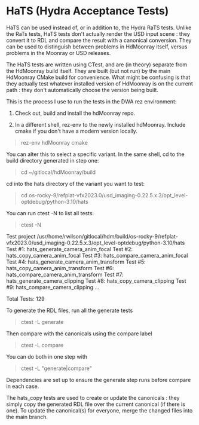 # HaTS (Hydra Acceptance Tests)

HaTS can be used instead of, or in addition to, the Hydra RaTS tests. 
Unlike the RaTs tests, HaTS tests don't actually render the USD input scene : they convert it to RDL and compare the result with a canonical conversion. They can be used to distinguish between problems in HdMoonray itself, versus problems in the Moonray or USD releases.

The HaTS tests are written using CTest, and are (in theory) separate from the HdMoonray build itself. They are built (but not run) by the main HdMoonray CMake build for convenience. What might be confusing is that they actually test whatever installed version of HdMoonray is on the current path : they don't automatically choose the version being built.

This is the process I use to run the tests in the DWA rez environment:

1. Check out, build and install the hdMoonray repo.

2. In a different shell, rez-env to the newly installed hdMoonray. Include cmake if you don't have a modern version locally.

> rez-env hdMoonray cmake

You can alter this to select a specific variant.
In the same shell, cd to the build directory generated in step one:

> cd ~/gitlocal/hdMoonray/build

cd into the hats directory of the variant you want to test:

> cd os-rocky-9/refplat-vfx2023.0/usd_imaging-0.22.5.x.3/opt_level-optdebug/python-3.10/hats

You can run ctest -N to list all tests:

> ctest -N

Test project /usr/home/rwilson/gitlocal/hdm/build/os-rocky-9/refplat-vfx2023.0/usd_imaging-0.22.5.x.3/opt_level-optdebug/python-3.10/hats
  Test  #1: hats_generate_camera_anim_focal
  Test  #2: hats_copy_camera_anim_focal
  Test  #3: hats_compare_camera_anim_focal
  Test  #4: hats_generate_camera_anim_transform
  Test  #5: hats_copy_camera_anim_transform
  Test  #6: hats_compare_camera_anim_transform
  Test  #7: hats_generate_camera_clipping
  Test  #8: hats_copy_camera_clipping
  Test  #9: hats_compare_camera_clipping
  ...

Total Tests: 129

To generate the RDL files, run all the generate tests

> ctest -L generate

Then compare with the canonicals using the compare label

> ctest -L compare

You can do both in one step with

> ctest -L "generate|compare"

Dependencies are set up to ensure the generate step runs before compare in each case.

The hats_copy tests are used to create or update the canonicals : they simply copy the generated RDL file over the current canonical (if there is one). To update the canonical(s) for everyone, merge the changed files into the main branch.